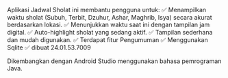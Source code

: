 Aplikasi Jadwal Sholat ini membantu pengguna untuk:
✅ Menampilkan waktu sholat (Subuh, Terbit, Dzuhur, Ashar, Maghrib, Isya) secara akurat berdasarkan lokasi.
✅ Menunjukkan waktu saat ini dengan tampilan jam digital.
✅ Auto-highlight sholat yang sedang aktif.
✅ Tampilan sederhana dan mudah digunakan.
✅ Terdapat fitur Pengumuman
✅ Menggunakan Sqlite
✅ dibuat 24.01.53.7009

Dikembangkan dengan Android Studio menggunakan bahasa pemrograman Java.
